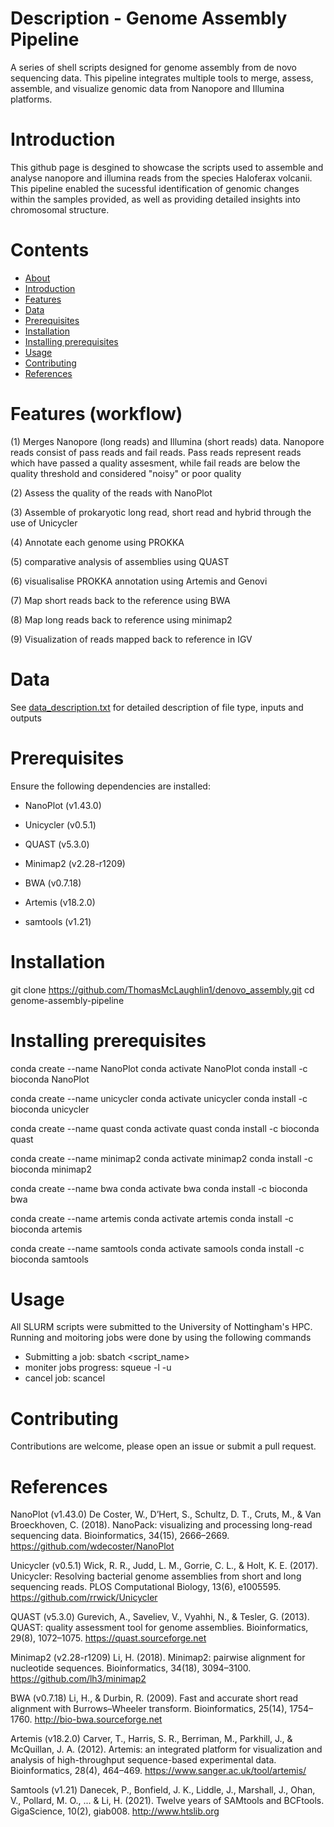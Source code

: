 #  Description - Genome Assembly Pipeline 

A series of shell scripts designed for genome assembly from de novo sequencing data. This pipeline integrates multiple tools to merge, assess, assemble, and visualize genomic data from Nanopore and Illumina platforms.

# Introduction

This github page is desgined to showcase the scripts used to assemble and analyse nanopore and illumina reads from the species Haloferax volcanii. This pipeline enabled the sucessful identification of genomic changes within the samples provided, as well as providing detailed insights into chromosomal structure. 


# Contents

- [About](#about)
- [Introduction](#Introduction)
- [Features](#features)
- [Data](#Data)
- [Prerequisites](#Prerequisites)
- [Installation](#installation)
- [Installing prerequisites](#Installing_prerequisites)
- [Usage](#usage)
- [Contributing](#contributing)
- [References](#References)
  


# Features (workflow)

(1) Merges Nanopore (long reads) and Illumina (short reads) data. Nanopore reads consist of pass 
    reads and fail reads. Pass reads represent reads which have passed a quality assesment, while 
    fail reads are below the quality threshold and considered "noisy" or poor quality  

(2) Assess the quality of the reads with NanoPlot

(3) Assemble of prokaryotic long read, short read and hybrid through the use of Unicycler

(4) Annotate each genome using PROKKA

(5) comparative analysis of assemblies using QUAST

(6) visualisalise PROKKA annotation using Artemis and Genovi 

(7) Map short reads back to the reference using BWA

(8) Map long reads back to reference using minimap2

(9) Visualization of reads mapped back to reference in IGV

# Data
See [data_description.txt](ThomasMcLaughlin1/Genome_Assembly_Pipeline/data_description.txt) for detailed description of file type, inputs and outputs
# Prerequisites

Ensure the following dependencies are installed:

- NanoPlot (v1.43.0)

- Unicycler (v0.5.1)

- QUAST (v5.3.0)

- Minimap2 (v2.28-r1209)

- BWA (v0.7.18)

- Artemis (v18.2.0)

- samtools (v1.21)


# Installation

git clone https://github.com/ThomasMcLaughlin1/denovo_assembly.git
cd genome-assembly-pipeline

# Installing prerequisites 

conda create --name NanoPlot 
conda activate NanoPlot
conda install -c bioconda NanoPlot

conda create --name unicycler
conda activate unicycler
conda install -c bioconda unicycler

conda create --name quast
conda activate quast
conda install -c bioconda quast

conda create --name minimap2
conda activate minimap2
conda install -c bioconda minimap2

conda create --name bwa
conda activate bwa
conda install -c bioconda bwa

conda create --name artemis
conda activate artemis
conda install -c bioconda artemis

conda create --name samtools
conda activate samools
conda install -c bioconda samtools

# Usage 
All SLURM scripts were submitted to the University of Nottingham's HPC. Running and moitoring jobs were done by using the following commands 
- Submitting a job: sbatch <script_name>
- moniter jobs progress: squeue -l -u <username>
- cancel job: scancel <jobID>

# Contributing
Contributions are welcome, please open an issue or submit a pull request.

# References
NanoPlot (v1.43.0)
De Coster, W., D’Hert, S., Schultz, D. T., Cruts, M., & Van Broeckhoven, C. (2018). NanoPack: visualizing and processing long-read sequencing data. Bioinformatics, 34(15), 2666–2669.
https://github.com/wdecoster/NanoPlot

Unicycler (v0.5.1)
Wick, R. R., Judd, L. M., Gorrie, C. L., & Holt, K. E. (2017). Unicycler: Resolving bacterial genome assemblies from short and long sequencing reads. PLOS Computational Biology, 13(6), e1005595.
https://github.com/rrwick/Unicycler

QUAST (v5.3.0)
Gurevich, A., Saveliev, V., Vyahhi, N., & Tesler, G. (2013). QUAST: quality assessment tool for genome assemblies. Bioinformatics, 29(8), 1072–1075.
https://quast.sourceforge.net

Minimap2 (v2.28-r1209)
Li, H. (2018). Minimap2: pairwise alignment for nucleotide sequences. Bioinformatics, 34(18), 3094–3100.
https://github.com/lh3/minimap2

BWA (v0.7.18)
Li, H., & Durbin, R. (2009). Fast and accurate short read alignment with Burrows–Wheeler transform. Bioinformatics, 25(14), 1754–1760.
http://bio-bwa.sourceforge.net

Artemis (v18.2.0)
Carver, T., Harris, S. R., Berriman, M., Parkhill, J., & McQuillan, J. A. (2012). Artemis: an integrated platform for visualization and analysis of high-throughput sequence-based experimental data. Bioinformatics, 28(4), 464–469.
https://www.sanger.ac.uk/tool/artemis/

Samtools (v1.21)
Danecek, P., Bonfield, J. K., Liddle, J., Marshall, J., Ohan, V., Pollard, M. O., ... & Li, H. (2021). Twelve years of SAMtools and BCFtools. GigaScience, 10(2), giab008.
http://www.htslib.org




